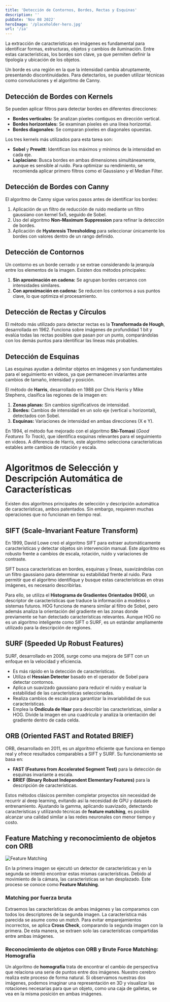 ```yaml
---
title: 'Detección de Contornos, Bordes, Rectas y Esquinas'
description: ''
pubDate: 'Nov 08 2022'
heroImage: '/placeholder-hero.jpg'
url: '/ia'
---
```


La extracción de características en imágenes es fundamental para identificar formas, estructuras, objetos y cambios de iluminación. Entre estas características, los bordes son clave, ya que permiten definir la tipología y ubicación de los objetos.

Un borde es una región en la que la intensidad cambia abruptamente, presentando discontinuidades. Para detectarlos, se pueden utilizar técnicas como convoluciones y el algoritmo de Canny.

## Detección de Bordes con Kernels

Se pueden aplicar filtros para detectar bordes en diferentes direcciones:

- **Bordes verticales:** Se analizan píxeles contiguos en dirección vertical.
- **Bordes horizontales:** Se examinan píxeles en una línea horizontal.
- **Bordes diagonales:** Se comparan píxeles en diagonales opuestas.

Los tres kernels más utilizados para esta tarea son:

- **Sobel** y **Prewitt**: Identifican los máximos y mínimos de la intensidad en cada eje.
- **Laplaciano**: Busca bordes en ambas dimensiones simultáneamente, aunque es sensible al ruido. Para optimizar su rendimiento, se recomienda aplicar primero filtros como el Gaussiano y el Median Filter.

## Detección de Bordes con Canny

El algoritmo de Canny sigue varios pasos antes de identificar los bordes:

1. Aplicación de un filtro de reducción de ruido mediante un filtro gaussiano con kernel 5x5, seguido de Sobel.
2. Uso del algoritmo **Non-Maximum Suppression** para refinar la detección de bordes.
3. Aplicación de **Hysteresis Thresholding** para seleccionar únicamente los bordes con valores dentro de un rango definido.

## Detección de Contornos

Un contorno es un borde cerrado y se extrae considerando la jerarquía entre los elementos de la imagen. Existen dos métodos principales:

1. **Sin aproximación en cadena:** Se agrupan bordes cercanos con intensidades similares.
2. **Con aproximación en cadena:** Se reducen los contornos a sus puntos clave, lo que optimiza el procesamiento.

## Detección de Rectas y Círculos

El método más utilizado para detectar rectas es la **Transformada de Hough**, desarrollada en 1962. Funciona sobre imágenes de profundidad 1 bit y evalúa todas las rectas posibles que pasan por un punto, comparándolas con los demás puntos para identificar las líneas más probables.

## Detección de Esquinas

Las esquinas ayudan a delimitar objetos en imágenes y son fundamentales para el seguimiento en videos, ya que permanecen invariantes ante cambios de tamaño, intensidad y posición.

El método de **Harris**, desarrollado en 1988 por Chris Harris y Mike Stephens, clasifica las regiones de la imagen en:

1. **Zonas planas:** Sin cambios significativos de intensidad.
2. **Bordes:** Cambios de intensidad en un solo eje (vertical u horizontal), detectados con Sobel.
3. **Esquinas:** Variaciones de intensidad en ambas direcciones (X e Y).

<!-- ![Ejemplo de detección de esquinas](https://cdn.educalms.com/MWtWcW02RTRXWEtmNkpZMmFTRnVsdyUzRCUzRA==-1721386111.png?Expires=1740117365&Signature=NZgFK2mAAVSUQeoHiS6i6g-IhoPNorMcl1aRKoeAzRuOAcTIpp1z-izLBp8jJwcjSDoNGau8aAHx9UJpYgkdOTFf-7bYWA38qTRDNW4zMyVbDm3Q1~0YyHQRElUwAt-eBgbwjmgSUCZwxBh7uLt2ztcH7hD9vGS7dKF9sXC~b61q0OjwYdHmCNd19Rzv2M70yO6pLoTyfP0C-ciD-wF86YWoNB-DDZQOHqWxA12VswH0Xi0J8MBaZGIpxtf1S7MqAJ0ucV1ZFkD92XHBJkV4JD8aY~4aZhMAbHCLDqajc7PuL3sDCI8qUxo4auOubPYYB~-c05ths0ztIg2FXbephw__&Key-Pair-Id=K2XVTQ1784SQT0) -->

En 1994, el método fue mejorado con el algoritmo **Shi-Tomasi** (_Good Features To Track_), que identifica esquinas relevantes para el seguimiento en videos. A diferencia de Harris, este algoritmo selecciona características estables ante cambios de rotación y escala.

# Algoritmos de Selección y Descripción Automática de Características

Existen dos algoritmos principales de selección y descripción automática de características, ambos patentados. Sin embargo, requieren muchas operaciones que no funcionan en tiempo real.

## SIFT (Scale-Invariant Feature Transform)

En 1999, David Lowe creó el algoritmo SIFT para extraer automáticamente características y detectar objetos sin intervención manual. Este algoritmo es robusto frente a cambios de escala, rotación, ruido y variaciones de contraste.

SIFT busca características en bordes, esquinas y líneas, suavizándolas con un filtro gaussiano para determinar su estabilidad frente al ruido. Para permitir que el algoritmo identifique y busque estas características en otras imágenes, es necesario describirlas.

Para ello, se utiliza el **Histograma de Gradientes Orientados (HOG)**, un descriptor de características que traduce la información a modelos o sistemas futuros. HOG funciona de manera similar al filtro de Sobel, pero además analiza la orientación del gradiente en las zonas donde previamente se han detectado características relevantes. Aunque HOG no es un algoritmo inteligente como SIFT o SURF, es un estándar ampliamente utilizado para la descripción de regiones.

<!-- ![SIFT](https://cdn.educalms.com/VUh1QVEyeGJQMnFTeXV2VmdJRE4lMkZRJTNEJTNE-1721386114.png?Expires=1740192437&Signature=NmfLuQBRIKmMbQAss4Gwxz2epVQuqskvVLFBlIeeZjWu6yo0SE7gDL~QmgFApg5i90ANjj9mZcndMgXrOaZw1LN6Ry5Be4qJ3vJafXiSvKNgOS3d~JrBt3WQ-caputkVduTcYUiX1Z0LyeUISLFV9ZNizyj0WDX0tDIOIA~FDyvfSNuKbdnN-rN1mvIkHzCiW8UGHqBiR9Vv0pff8ceVhPlRegrdOOIZ8D3kSaMfbHF11wk6m3AK9RAVRBIu8u9W9t5xnVHqgtCnsxCTb7IkkLVpZQPLGw0dt9WZMANnv2DsQ2XxDxqrXxpxNVwt~jtEKRKTEjdQBCDDSZIiRSIqQQ__&Key-Pair-Id=K2XVTQ1784SQT0) -->

## SURF (Speeded Up Robust Features)

SURF, desarrollado en 2006, surge como una mejora de SIFT con un enfoque en la velocidad y eficiencia.

- Es más rápido en la detección de características.
- Utiliza el **Hessian Detector** basado en el operador de Sobel para detectar contornos.
- Aplica un suavizado gaussiano para reducir el ruido y evaluar la estabilidad de las características seleccionadas.
- Realiza cambios de escala para garantizar la invariabilidad de sus características.
- Emplea la **Ondícula de Haar** para describir las características, similar a HOG. Divide la imagen en una cuadrícula y analiza la orientación del gradiente dentro de cada celda.

<!-- ![SURF](https://cdn.educalms.com/NHBYUmN4ZXpWeVg2ZFdJaWNTSGZoZyUzRCUzRA==-1721386115.png?Expires=1740193227&Signature=KBSeaSUCdGVIB5FB0umzLoIxWKoFyW7Qgcy6rsli-NHd0MzvZjQSTlielF9cauL5QraVh2Y3YSvrByru9XhhgB2PynRyMBANGP~8Jj5K5MdmHJ~Wk3d0G8i13on1Shg22UJ3zaCqQyCv56mky4dyZWJ12Jm4k4UcdRdXNRIiBbbWGVRBqEqrPp9jUuZxib7hrkHProrM~Gch90--M~G9K5oJJE3EJRDO4pNawdoD8hab4z7eKwxmCQ6UQPjFuXNzvCBbqS5GuRu~8fdxCPZrjh4w4sg30-My4xWLmM4P3qO0Kge025ORLH5eK6TrV7o1TWNlujlywOkD2wDlvDVmwQ__&Key-Pair-Id=K2XVTQ1784SQT0) -->

## ORB (Oriented FAST and Rotated BRIEF)

ORB, desarrollado en 2011, es un algoritmo eficiente que funciona en tiempo real y ofrece resultados comparables a SIFT y SURF. Su funcionamiento se basa en:

- **FAST (Features from Accelerated Segment Test)** para la detección de esquinas invariante a escala.
- **BRIEF (Binary Robust Independent Elementary Features)** para la descripción de características.

Estos métodos clásicos permiten completar proyectos sin necesidad de recurrir al deep learning, evitando así la necesidad de GPU y datasets de entrenamiento. Ajustando la gamma, aplicando suavizado, detectando características y utilizando técnicas de **feature matching**, es posible alcanzar una calidad similar a las redes neuronales con menor tiempo y costo.

## Feature Matching y reconocimiento de objetos con ORB

![Feature Matching](https://cdn.educalms.com/NnJZTlNGN2dKMWc5YjRqdEJ5aHZpZyUzRCUzRA==-1721386119.png?Expires=1740195494&Signature=HC6OuaU2fNOieg45IYovpwcKALpEHkzNSCcW8MBfFk~U1ZBY7RjV4KjIBK1R4ajSTs6~paH2njKBu4zWixxZ5EHyKPEaD9yCBF5oNLHV8Epw0T6YY8iwQzn-EaJvWuYzwqRYm0Enbdvcew45HWzi2057ZRcT-K6OkyBnmseBXzzxZezgcAhGC1w5HjC2nxvAqIs0bbDv6EuNAt8kacX8Z~1C5qm9ty9oBjni~G-okMh7YzpA8fmZKN9uZhPADoYZdDeRLeKZ4Yvfg-VzgXmcUcpK16YEeSRfcV2qNn~cPjtxyDKaqSocGCAcMYi14Gs75fEHniJ2SnfWoKpAJmyQqQ__&Key-Pair-Id=K2XVTQ1784SQT0)

En la primera imagen se ejecutó un detector de características y en la segunda se intentó encontrar estas mismas características. Debido al movimiento de la cámara, las características se han desplazado. Este proceso se conoce como **Feature Matching**.

### Matching por fuerza bruta

Extraemos las características de ambas imágenes y las comparamos con todos los descriptores de la segunda imagen. La característica más parecida se asume como un _match_. Para evitar emparejamientos incorrectos, se aplica **Cross Check**, comparando la segunda imagen con la primera. De esta manera, se extraen solo las características compartidas entre ambas imágenes.

### Reconocimiento de objetos con ORB y Brute Force Matching: Homografía

Un algoritmo de **homografía** trata de encontrar el cambio de perspectiva que relaciona una serie de puntos entre dos imágenes. Nuestro cerebro realiza este proceso de forma natural. Si observamos nuestras dos imágenes, podemos imaginar una representación en 3D y visualizar las rotaciones necesarias para que un objeto, como una caja de galletas, se vea en la misma posición en ambas imágenes.
